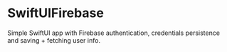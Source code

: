 # SwiftUIFirebase
Simple SwiftUI app with Firebase authentication, credentials persistence and saving + fetching user info.
